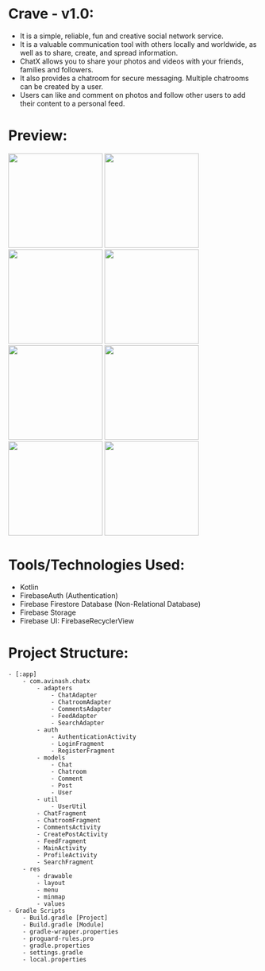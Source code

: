# Crave - v1.0:

- It is a simple, reliable, fun and creative social network service.
- It is a valuable communication tool with others locally and worldwide, as well as to share, create, and spread information.
- ChatX allows you to share your photos and videos with your friends, families and followers.
- It also provides a chatroom for secure messaging. Multiple chatrooms can be created by a user.
- Users can like and comment on photos and follow other users to add their content to a personal feed.

# Preview:

<p float="left">
  <img src="preview/1.jpeg" width="190" />
  <img src="preview/2.jpeg" width="190" /> 
  <img src="preview/3.jpeg" width="190" />
  <img src="preview/4.jpeg" width="190" />
  <img src="preview/5.jpeg" width="190" />
  <img src="preview/6.jpeg" width="190" />
  <img src="preview/7.jpeg" width="190" />
  <img src="preview/8.jpeg" width="190" />
</p>

<!-- # Functionalities: -->

# Tools/Technologies Used:

- Kotlin
- FirebaseAuth (Authentication)
- Firebase Firestore Database (Non-Relational Database)
- Firebase Storage
- Firebase UI: FirebaseRecyclerView

# Project Structure:

```structure
- [:app]
    - com.avinash.chatx
        - adapters
            - ChatAdapter
            - ChatroomAdapter
            - CommentsAdapter
            - FeedAdapter
            - SearchAdapter
        - auth
            - AuthenticationActivity
            - LoginFragment
            - RegisterFragment
        - models
            - Chat
            - Chatroom
            - Comment
            - Post
            - User
        - util
            - UserUtil
        - ChatFragment
        - ChatroomFragment
        - CommentsActivity
        - CreatePostActivity
        - FeedFragment
        - MainActivity
        - ProfileActivity
        - SearchFragment
    - res
        - drawable
        - layout
        - menu
        - minmap
        - values
- Gradle Scripts
    - Build.gradle [Project]
    - Build.gradle [Module]
    - gradle-wrapper.properties
    - proguard-rules.pro
    - gradle.properties
    - settings.gradle
    - local.properties

